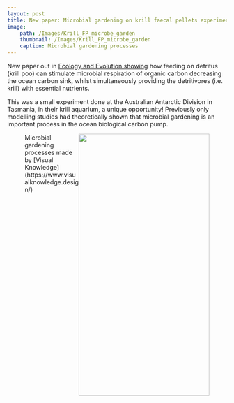 ```yaml
---
layout: post
title: New paper: Microbial gardening on krill faecal pellets experiment
image: 
    path: /Images/Krill_FP_microbe_garden
    thumbnail: /Images/Krill_FP_microbe_garden
    caption: Microbial gardening processes
---
```


New paper out in [Ecology and Evolution showing](https://onlinelibrary.wiley.com/doi/full/10.1002/ece3.7119) how feeding on detritus (krill poo) can stimulate microbial respiration of organic carbon decreasing the ocean carbon sink, whilst simultaneously providing the detritivores (i.e. krill) with essential nutrients.

This was a small experiment done at the Australian Antarctic Division in Tasmania, in their krill aquarium, a unique opportunity! Previously only modelling studies had theoretically shown that microbial gardening is an important process in the ocean biological carbon pump. 


<figure>
<img src="/Images/Krill_FP_microbe_garden" style="float: right;" width = "300" height = "600" alt="" >
    <figcaption>Microbial gardening processes made by [Visual Knowledge](https://www.visualknowledge.design/)</figcaption>
</figure>
